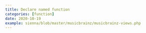 ```yaml
---
title: Declare named function
categories: [function]
date: 2020-10-19
example: sienna/blob/master/musicbrainz/musicbrainz-views.php
---
```

